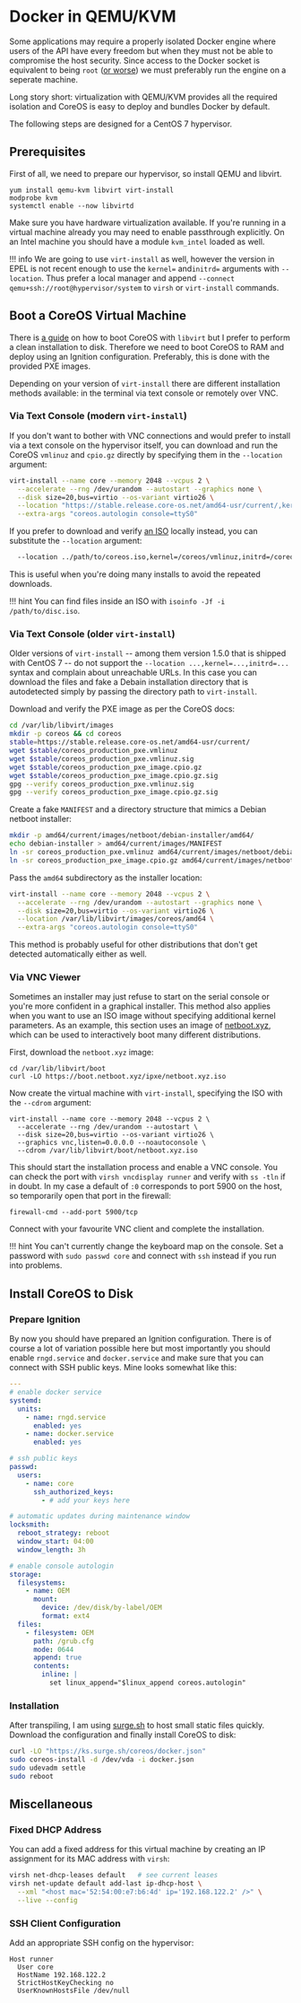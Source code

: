 # Docker in QEMU/KVM

Some applications may require a properly isolated Docker engine where users of the API have every freedom but when they must not be able to compromise the host security. Since access to the Docker socket is equivalent to being `root` ([or worse](https://opensource.com/article/18/10/podman-more-secure-way-run-containers)) we must preferably run the engine on a seperate machine.

Long story short: virtualization with QEMU/KVM provides all the required isolation and CoreOS is easy to deploy and bundles Docker by default.

The following steps are designed for a CentOS 7 hypervisor.

## Prerequisites

First of all, we need to prepare our hypervisor, so install QEMU and libvirt.

    yum install qemu-kvm libvirt virt-install
    modprobe kvm
    systemctl enable --now libvirtd

Make sure you have hardware virtualization available. If you're running in a virtual machine already you may need to enable passthrough explicitly. On an Intel machine you should have a module `kvm_intel` loaded as well.

!!! info
    We are going to use `virt-install` as well, however the version in EPEL is not recent enough to use the `kernel=` and`initrd=` arguments with `--location`. Thus prefer a local manager and append `--connect qemu+ssh://root@hypervisor/system` to `virsh` or `virt-install` commands.

## Boot a CoreOS Virtual Machine

There is [a guide](https://coreos.com/os/docs/latest/booting-with-libvirt.html) on how to boot CoreOS with `libvirt` but I prefer to perform a clean installation to disk. Therefore we need to boot CoreOS to RAM and deploy using an Ignition configuration. Preferably, this is done with the provided PXE images.

Depending on your version of `virt-install` there are different installation methods available: in the terminal via text console or remotely over VNC.

### Via Text Console (modern `virt-install`)

If you don't want to bother with VNC connections and would prefer to install via a text console on the hypervisor itself, you can download and run the CoreOS `vmlinuz` and `cpio.gz` directly by specifying them in the `--location` argument:

```sh
virt-install --name core --memory 2048 --vcpus 2 \
  --accelerate --rng /dev/urandom --autostart --graphics none \
  --disk size=20,bus=virtio --os-variant virtio26 \
  --location "https://stable.release.core-os.net/amd64-usr/current/,kernel=coreos_production_pxe.vmlinuz,initrd=coreos_production_pxe_image.cpio.gz" \
  --extra-args "coreos.autologin console=ttyS0"
```

If you prefer to download and verify [an ISO](https://stable.release.core-os.net/amd64-usr/current/coreos_production_iso_image.iso) locally instead, you can substitute the `--location` argument:

```sh
  --location ../path/to/coreos.iso,kernel=/coreos/vmlinuz,initrd=/coreos/cpio.gz \
```

This is useful when you're doing many installs to avoid the repeated downloads.

!!! hint
    You can find files inside an ISO with `isoinfo -Jf -i /path/to/disc.iso`.

### Via Text Console (older `virt-install`)

Older versions of `virt-install` -- among them version 1.5.0 that is shipped with CentOS 7 -- do not support the `--location ...,kernel=...,initrd=...` syntax and complain about unreachable URLs. In this case you can download the files and fake a Debain installation directory that is autodetected simply by passing the directory path to `virt-install`.

Download and verify the PXE image as per the CoreOS docs:

```sh
cd /var/lib/libvirt/images
mkdir -p coreos && cd coreos
stable=https://stable.release.core-os.net/amd64-usr/current/
wget $stable/coreos_production_pxe.vmlinuz
wget $stable/coreos_production_pxe.vmlinuz.sig
wget $stable/coreos_production_pxe_image.cpio.gz
wget $stable/coreos_production_pxe_image.cpio.gz.sig
gpg --verify coreos_production_pxe.vmlinuz.sig
gpg --verify coreos_production_pxe_image.cpio.gz.sig
```

Create a fake `MANIFEST` and a directory structure that mimics a Debian netboot installer:

```sh
mkdir -p amd64/current/images/netboot/debian-installer/amd64/
echo debian-installer > amd64/current/images/MANIFEST
ln -sr coreos_production_pxe.vmlinuz amd64/current/images/netboot/debian-installer/amd64/linux
ln -sr coreos_production_pxe_image.cpio.gz amd64/current/images/netboot/debian-installer/amd64/initrd.gz
```

Pass the `amd64` subdirectory as the installer location:

```sh
virt-install --name core --memory 2048 --vcpus 2 \
  --accelerate --rng /dev/urandom --autostart --graphics none \
  --disk size=20,bus=virtio --os-variant virtio26 \
  --location /var/lib/libvirt/images/coreos/amd64 \
  --extra-args "coreos.autologin console=ttyS0"
```

This method is probably useful for other distributions that don't get detected automatically either as well.

### Via VNC Viewer

Sometimes an installer may just refuse to start on the serial console or you're more confident in a graphical installer. This method also applies when you want to use an ISO image without specifying additional kernel parameters.
As an example, this section uses an image of [netboot.xyz](https://netboot.xyz), which can be used to interactively boot many different distributions.

First, download the `netboot.xyz` image:

    cd /var/lib/libvirt/boot
    curl -LO https://boot.netboot.xyz/ipxe/netboot.xyz.iso

Now create the virtual machine with `virt-install`, specifying the ISO with the `--cdrom` argument:

```
virt-install --name core --memory 2048 --vcpus 2 \
  --accelerate --rng /dev/urandom --autostart \
  --disk size=20,bus=virtio --os-variant virtio26 \
  --graphics vnc,listen=0.0.0.0 --noautoconsole \
  --cdrom /var/lib/libvirt/boot/netboot.xyz.iso
```

This should start the installation process and enable a VNC console. You can check the port with `virsh vncdisplay runner` and verify with `ss -tln` if in doubt. In my case a default of `:0` corresponds to port 5900 on the host, so temporarily open that port in the firewall:

    firewall-cmd --add-port 5900/tcp

Connect with your favourite VNC client and complete the installation.

!!! hint
    You can't currently change the keyboard map on the console. Set a password with
    `sudo passwd core` and connect with `ssh` instead if you run into problems.

## Install CoreOS to Disk

### Prepare Ignition

By now you should have prepared an Ignition configuration. There is of course a lot of variation possible here but most importantly you should enable `rngd.service` and `docker.service` and make sure that you can connect with SSH public keys. Mine looks somewhat like this:

```yaml
---
# enable docker service
systemd:
  units:
    - name: rngd.service
      enabled: yes
    - name: docker.service
      enabled: yes

# ssh public keys
passwd:
  users:
    - name: core
      ssh_authorized_keys:
        - # add your keys here

# automatic updates during maintenance window
locksmith:
  reboot_strategy: reboot
  window_start: 04:00
  window_length: 3h

# enable console autologin
storage:
  filesystems:
    - name: OEM
      mount:
        device: /dev/disk/by-label/OEM
        format: ext4
  files:
    - filesystem: OEM
      path: /grub.cfg
      mode: 0644
      append: true
      contents:
        inline: |
          set linux_append="$linux_append coreos.autologin"
```

### Installation

After transpiling, I am using [surge.sh](https://surge.sh) to host small static files quickly. Download the configuration and finally install CoreOS to disk:

```sh
curl -LO "https://ks.surge.sh/coreos/docker.json"
sudo coreos-install -d /dev/vda -i docker.json
sudo udevadm settle
sudo reboot
```

## Miscellaneous

### Fixed DHCP Address

You can add a fixed address for this virtual machine by creating an IP assignment for its MAC address with `virsh`:

```sh
virsh net-dhcp-leases default   # see current leases
virsh net-update default add-last ip-dhcp-host \
  --xml "<host mac='52:54:00:e7:b6:4d' ip='192.168.122.2' />" \
  --live --config
```

### SSH Client Configuration

Add an appropriate SSH config on the hypervisor:

    Host runner
      User core
      HostName 192.168.122.2
      StrictHostKeyChecking no
      UserKnownHostsFile /dev/null
